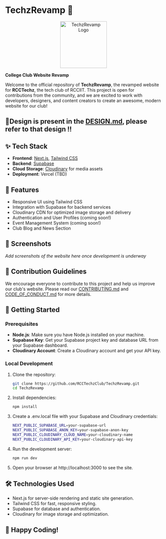 # TechzRevamp 🚀

<p align="center">
  <img src="https://i.postimg.cc/x1Xd9JpZ/RCCTechz-logo-21.jpg" alt="TechzRevamp Logo" width="150"/>
</p>

**College Club Website Revamp**

Welcome to the official repository of **TechzRevamp**, the revamped website for **RCCTechz**, the tech club of RCCIIT. This project is open for contributions from the community, and we are excited to work with developers, designers, and content creators to create an awesome, modern website for our club!
## 🚨Design is present in the [DESIGN.md](./DESIGN.md), please refer to that design !!


## ✨ Tech Stack

- **Frontend**: [Next.js](https://nextjs.org/), [Tailwind CSS](https://tailwindcss.com/)
- **Backend**: [Supabase](https://supabase.io/)
- **Cloud Storage**: [Cloudinary](https://cloudinary.com/) for media assets
- **Deployment**: Vercel (TBD)

## 🌟 Features

- Responsive UI using Tailwind CSS
- Integration with Supabase for backend services
- Cloudinary CDN for optimized image storage and delivery
- Authentication and User Profiles (coming soon!)
- Event Management System (coming soon!)
- Club Blog and News Section

## 🎨 Screenshots

_Add screenshots of the website here once development is underway_

## 🤝 Contribution Guidelines

We encourage everyone to contribute to this project and help us improve our club's website. Please read our [CONTRIBUTING.md](./CONTRIBUTING.md) and [CODE_OF_CONDUCT.md](./CODE_OF_CONDUCT.md) for more details.

## 🚀 Getting Started

### Prerequisites

- **Node.js**: Make sure you have Node.js installed on your machine.
- **Supabase Key**: Get your Supabase project key and database URL from your Supabase dashboard.
- **Cloudinary Account**: Create a Cloudinary account and get your API key.

### Local Development

1. Clone the repository:

   ```bash
   git clone https://github.com/RCCTechzClub/TechzRevamp.git
   cd TechzRevamp
2. Install dependencies:
   ```bash
   npm install
3. Create a .env.local file with your Supabase and Cloudinary credentials:
   ```bash
   NEXT_PUBLIC_SUPABASE_URL=your-supabase-url
   NEXT_PUBLIC_SUPABASE_ANON_KEY=your-supabase-anon-key
   NEXT_PUBLIC_CLOUDINARY_CLOUD_NAME=your-cloudinary-name
   NEXT_PUBLIC_CLOUDINARY_API_KEY=your-cloudinary-api-key
4. Run the development server:
   ```bash
   npm run dev
5. Open your browser at http://localhost:3000 to see the site.
## 🛠️ Technologies Used
- Next.js for server-side rendering and static site generation.
- Tailwind CSS for fast, responsive styling.
- Supabase for database and authentication.
- Cloudinary for image storage and optimization.
## 🎉 Happy Coding!

